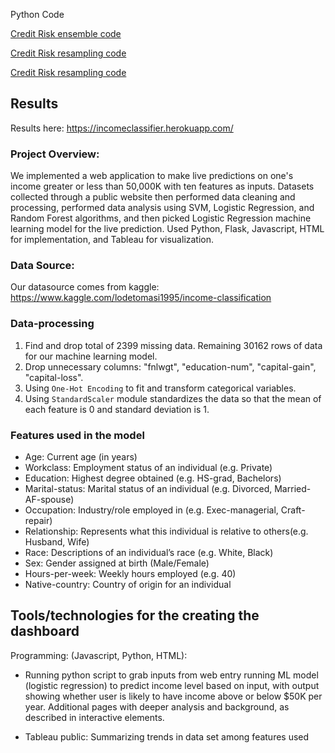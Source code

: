 Python Code

[Credit Risk ensemble code](https://github.com/lindaxie7/Credit_Risk_Analysis/blob/main/credit_risk_ensemble.ipynb)

[Credit Risk resampling code](https://github.com/lindaxie7/Credit_Risk_Analysis/blob/main/credit_risk_resampling.ipynb)

[Credit Risk resampling code](https://github.com/lindaxie7/Credit_Risk_Analysis/blob/main/credit_risk_resampling.ipynb)

## Results
Results here: https://incomeclassifier.herokuapp.com/

### Project Overview:
We implemented a web application to make live predictions on one's income greater or less than 50,000K with ten features as inputs. Datasets collected through a public website then performed data cleaning and processing, performed data analysis using SVM, Logistic Regression, and Random Forest algorithms, and then picked Logistic Regression machine learning model for the live prediction. Used Python, Flask, Javascript, HTML for implementation, and Tableau for visualization.


###  Data Source:
Our datasource comes from kaggle: https://www.kaggle.com/lodetomasi1995/income-classification


### Data-processing
1.	Find and drop total of 2399 missing data. Remaining 30162 rows of data for our machine learning model.
2.	Drop unnecessary columns: "fnlwgt", "education-num", "capital-gain", "capital-loss".
3.	Using `One-Hot Encoding` to fit and transform categorical variables.
4.	Using `StandardScaler` module standardizes the data so that the mean of each feature is 0 and standard deviation is 1.

### Features used in the model
- Age: Current age (in years)
- Workclass: Employment status of an individual (e.g.	Private)
- Education: Highest degree obtained (e.g. HS-grad, Bachelors)
- Marital-status: Marital status of an individual (e.g. Divorced, Married-AF-spouse)
- Occupation: Industry/role employed in (e.g. Exec-managerial, Craft-repair)
- Relationship: Represents what this individual is relative to others(e.g. Husband, Wife)
- Race: Descriptions of an individual’s race (e.g. White, Black)
- Sex: Gender assigned at birth (Male/Female)
- Hours-per-week: Weekly hours employed (e.g. 40)
- Native-country: Country of origin for an individual


## Tools/technologies for the creating the dashboard

Programming: (Javascript, Python, HTML):

* Running python script to grab inputs from web entry running ML model (logistic regression) to predict income level based on input, with output showing whether user is likely to have income above or below $50K per year. Additional pages with deeper analysis and background, as described in interactive elements.

* Tableau public: Summarizing trends in data set among features used


